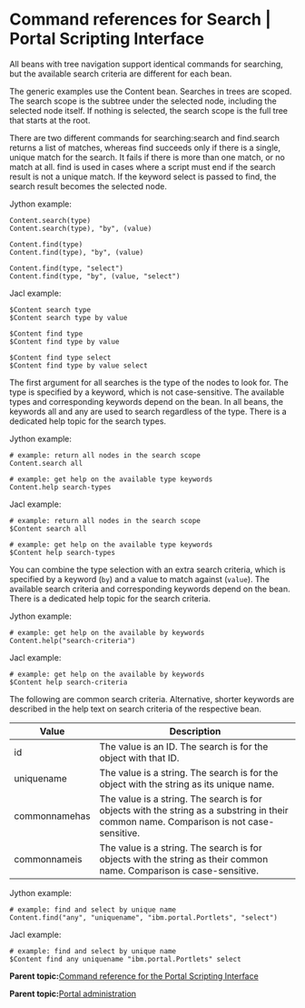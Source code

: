 # Command references for Search \| Portal Scripting Interface

All beans with tree navigation support identical commands for searching, but the available search criteria are different for each bean.

The generic examples use the Content bean. Searches in trees are scoped. The search scope is the subtree under the selected node, including the selected node itself. If nothing is selected, the search scope is the full tree that starts at the root.

There are two different commands for searching:search and find.search returns a list of matches, whereas find succeeds only if there is a single, unique match for the search. It fails if there is more than one match, or no match at all. find is used in cases where a script must end if the search result is not a unique match. If the keyword select is passed to find, the search result becomes the selected node.

Jython example:

```
Content.search(type)
Content.search(type), "by", (value)

Content.find(type)
Content.find(type), "by", (value)

Content.find(type, "select")
Content.find(type, "by", (value, "select")
```

Jacl example:

```
$Content search type
$Content search type by value

$Content find type
$Content find type by value

$Content find type select
$Content find type by value select
```

The first argument for all searches is the type of the nodes to look for. The type is specified by a keyword, which is not case-sensitive. The available types and corresponding keywords depend on the bean. In all beans, the keywords all and any are used to search regardless of the type. There is a dedicated help topic for the search types.

Jython example:

```
# example: return all nodes in the search scope
Content.search all

# example: get help on the available type keywords
Content.help search-types

```

Jacl example:

```
# example: return all nodes in the search scope
$Content search all

# example: get help on the available type keywords
$Content help search-types

```

You can combine the type selection with an extra search criteria, which is specified by a keyword \(`by`\) and a value to match against \(`value`\). The available search criteria and corresponding keywords depend on the bean. There is a dedicated help topic for the search criteria.

Jython example:

```
# example: get help on the available by keywords
Content.help("search-criteria")
```

Jacl example:

```
# example: get help on the available by keywords
$Content help search-criteria
```

The following are common search criteria. Alternative, shorter keywords are described in the help text on search criteria of the respective bean.

|Value|Description|
|-----|-----------|
|id|The value is an ID. The search is for the object with that ID.|
|uniquename|The value is a string. The search is for the object with the string as its unique name.|
|commonnamehas|The value is a string. The search is for objects with the string as a substring in their common name. Comparison is not case-sensitive.|
|commonnameis|The value is a string. The search is for objects with the string as their common name. Comparison is case-sensitive.|

Jython example:

```
# example: find and select by unique name
Content.find("any", "uniquename", "ibm.portal.Portlets", "select")
```

Jacl example:

```
# example: find and select by unique name
$Content find any uniquename "ibm.portal.Portlets" select
```

**Parent topic:**[Command reference for the Portal Scripting Interface](../admin-system/adpsicrf.md)

**Parent topic:**[Portal administration](../practitioner_studio/administration.md)


